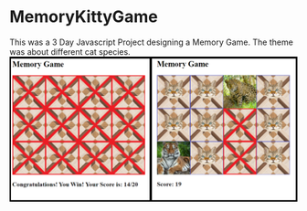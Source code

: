 # MemoryKittyGame
This was a 3 Day Javascript Project designing a Memory Game.
The theme was about different cat species. 
![alt text](https://github.com/sergiogutierrez2/MemoryKittyGame/blob/main/memory1.png)
